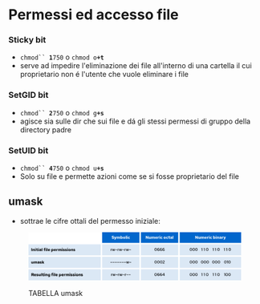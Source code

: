 # Permessi ed accesso file

### Sticky bit

* `chmod`` `**`1`**`750` o `chmod o`**`+t`**
* serve ad impedire l'eliminazione dei file all'interno di una cartella il cui proprietario non é l'utente che vuole eliminare i file

### SetGID bit

* `chmod`` `**`2`**`750` o `chmod g`**`+s`**
* agisce sia sulle dir che sui file e dá gli stessi permessi di gruppo della directory padre

### SetUID bit

* `chmod`` `**`4`**`750` o `chmod u`**`+s`**
* Solo su file e permette azioni come se si fosse proprietario del file

## umask

* sottrae le cifre ottali del permesso iniziale:

<figure><img src="../.gitbook/assets/image (2) (1) (1) (1) (1).png" alt="tabella UMASK"><figcaption><p>TABELLA umask</p></figcaption></figure>

